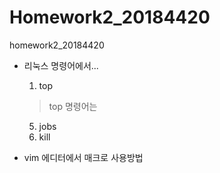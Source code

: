 # Homework2_20184420
homework2_20184420

+ 리눅스 명령어에서...
  1) top
  > top 명령어는 
  5) jobs
  6) kill

+ vim 에디터에서 매크로 사용방법
